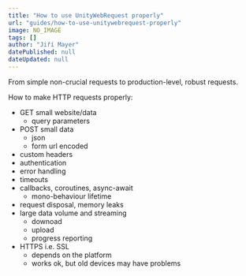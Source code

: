 ```yaml
---
title: "How to use UnityWebRequest properly"
url: "guides/how-to-use-unitywebrequest-properly"
image: NO_IMAGE
tags: []
author: "Jiří Mayer"
datePublished: null
dateUpdated: null
---
```


From simple non-crucial requests to production-level, robust requests.

How to make HTTP requests properly:

- GET small website/data
  - query parameters
- POST small data
  - json
  - form url encoded
- custom headers
- authentication
- error handling
- timeouts
- callbacks, coroutines, async-await
  - mono-behaviour lifetime
- request disposal, memory leaks
- large data volume and streaming
  - downoad
  - upload
  - progress reporting
- HTTPS i.e. SSL
  - depends on the platform
  - works ok, but old devices may have problems
